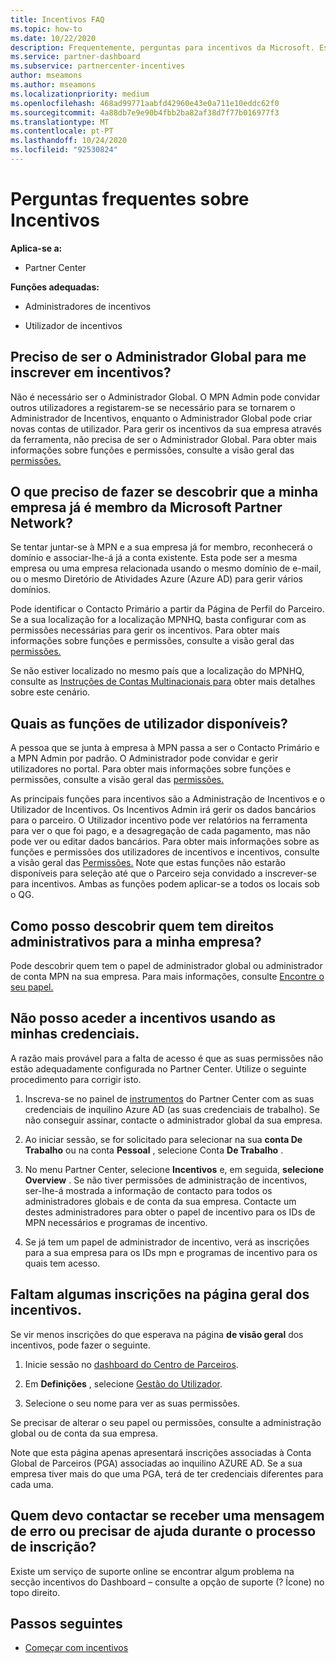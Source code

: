 ```yaml
---
title: Incentivos FAQ
ms.topic: how-to
ms.date: 10/22/2020
description: Frequentemente, perguntas para incentivos da Microsoft. Este artigo inclui perguntas sobre as funções dos utilizadores, como se inscrever ou o que fazer sobre mensagens de erro.
ms.service: partner-dashboard
ms.subservice: partnercenter-incentives
author: mseamons
ms.author: mseamons
ms.localizationpriority: medium
ms.openlocfilehash: 468ad99771aabfd42960e43e0a711e10eddc62f0
ms.sourcegitcommit: 4a88db7e9e90b4fbb2ba82af38d7f77b016977f3
ms.translationtype: MT
ms.contentlocale: pt-PT
ms.lasthandoff: 10/24/2020
ms.locfileid: "92530824"
---
```

# <a name="frequently-asked-questions-on-incentives"></a>Perguntas frequentes sobre Incentivos

**Aplica-se a:**

- Partner Center

**Funções adequadas:**

- Administradores de incentivos

- Utilizador de incentivos

## <a name="do-i-need-to-be-the-global-admin-to-enroll-in-incentives"></a>Preciso de ser o Administrador Global para me inscrever em incentivos?

Não é necessário ser o Administrador Global. O MPN Admin pode convidar outros utilizadores a registarem-se se necessário para se tornarem o Administrador de Incentivos, enquanto o Administrador Global pode criar novas contas de utilizador. Para gerir os incentivos da sua empresa através da ferramenta, não precisa de ser o Administrador Global. Para obter mais informações sobre funções e permissões, consulte a visão geral das [permissões.](permissions-overview.md)

## <a name="what-do-i-need-to-do-if-i-find-my-company-is-already-a-member-of-the-microsoft-partner-network"></a>O que preciso de fazer se descobrir que a minha empresa já é membro da Microsoft Partner Network?

Se tentar juntar-se à MPN e a sua empresa já for membro, reconhecerá o domínio e associar-lhe-á já a conta existente. Esta pode ser a mesma empresa ou uma empresa relacionada usando o mesmo domínio de e-mail, ou o mesmo Diretório de Atividades Azure (Azure AD) para gerir vários domínios.

Pode identificar o Contacto Primário a partir da Página de Perfil do Parceiro. Se a sua localização for a localização MPNHQ, basta configurar com as permissões necessárias para gerir os incentivos. Para obter mais informações sobre funções e permissões, consulte a visão geral das [permissões.](permissions-overview.md)

Se não estiver localizado no mesmo país que a localização do MPNHQ, consulte as [Instruções de Contas Multinacionais para](https://support.microsoft.com/help/4515619/special-considerations-for-multi-national-partners-joining-the-microso) obter mais detalhes sobre este cenário.

## <a name="what-user-roles-are-available"></a>Quais as funções de utilizador disponíveis?

A pessoa que se junta à empresa à MPN passa a ser o Contacto Primário e a MPN Admin por padrão. O Administrador pode convidar e gerir utilizadores no portal. Para obter mais informações sobre funções e permissões, consulte a visão geral das [permissões.](permissions-overview.md)

As principais funções para incentivos são a Administração de Incentivos e o Utilizador de Incentivos. Os Incentivos Admin irá gerir os dados bancários para o parceiro. O Utilizador incentivo pode ver relatórios na ferramenta para ver o que foi pago, e a desagregação de cada pagamento, mas não pode ver ou editar dados bancários. Para obter mais informações sobre as funções e permissões dos utilizadores de incentivos e incentivos, consulte a visão geral das [Permissões.](permissions-overview.md) Note que estas funções não estarão disponíveis para seleção até que o Parceiro seja convidado a inscrever-se para incentivos. Ambas as funções podem aplicar-se a todos os locais sob o QG.

## <a name="how-can-i-find-out-who-has-admin-rights-for-my-company"></a>Como posso descobrir quem tem direitos administrativos para a minha empresa?

Pode descobrir quem tem o papel de administrador global ou administrador de conta MPN na sua empresa. Para mais informações, consulte [Encontre o seu papel.](/partner-center/find-your-role.md)  

## <a name="i-cant-access-incentives-using-my-credentials"></a>Não posso aceder a incentivos usando as minhas credenciais.

A razão mais provável para a falta de acesso é que as suas permissões não estão adequadamente configurada no Partner Center. Utilize o seguinte procedimento para corrigir isto.

1. Inscreva-se no painel de [instrumentos](https://partner.microsoft.com/dashboard/) do Partner Center com as suas credenciais de inquilino Azure AD (as suas credenciais de trabalho). Se não conseguir assinar, contacte o administrador global da sua empresa.

2. Ao iniciar sessão, se for solicitado para selecionar na sua **conta De Trabalho** ou na conta **Pessoal** , selecione Conta **De Trabalho** .

3. No menu Partner Center, selecione **Incentivos** e, em seguida, **selecione Overview** . Se não tiver permissões de administração de incentivos, ser-lhe-á mostrada a informação de contacto para todos os administradores globais e de conta da sua empresa. Contacte um destes administradores para obter o papel de incentivo para os IDs de MPN necessários e programas de incentivo.

4. Se já tem um papel de administrador de incentivo, verá as inscrições para a sua empresa para os IDs mpn e programas de incentivo para os quais tem acesso.
 
## <a name="some-enrollments-are-missing-from-the-incentives-overview-page"></a>Faltam algumas inscrições na página geral dos incentivos.

Se vir menos inscrições do que esperava na página **de visão geral** dos incentivos, pode fazer o seguinte.

1. Inicie sessão no [dashboard do Centro de Parceiros](https://partner.microsoft.com/dashboard/).

2. Em **Definições** , selecione [Gestão do Utilizador](https://partner.microsoft.com/pcv/users).

3. Selecione o seu nome para ver as suas permissões. 

Se precisar de alterar o seu papel ou permissões, consulte a administração global ou de conta da sua empresa.

Note que esta página apenas apresentará inscrições associadas à Conta Global de Parceiros (PGA) associadas ao inquilino AZURE AD. Se a sua empresa tiver mais do que uma PGA, terá de ter credenciais diferentes para cada uma.

## <a name="who-should-i-contact-if-i-get-an-error-message-or-need-help-during-the-enrollment-process"></a>Quem devo contactar se receber uma mensagem de erro ou precisar de ajuda durante o processo de inscrição?

Existe um serviço de suporte online se encontrar algum problema na secção incentivos do Dashboard – consulte a opção de suporte (? Ícone) no topo direito.

## <a name="next-steps"></a>Passos seguintes

- [Começar com incentivos](incentives-get-started-intro.md)
